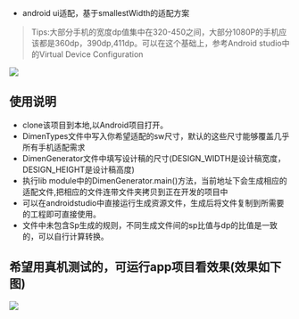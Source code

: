 - android ui适配，基于smallestWidth的适配方案


> Tips:大部分手机的宽度dp值集中在320-450之间，大部分1080P的手机应该都是360dp，390dp,411dp。可以在这个基础上，参考Android studio中的Virtual Device Configuration

![](https://github.com/ladingwu/dimens_sw/blob/master/tips.jpg)


## 使用说明
- clone该项目到本地,以Android项目打开。
- DimenTypes文件中写入你希望适配的sw尺寸，默认的这些尺寸能够覆盖几乎所有手机适配需求
- DimenGenerator文件中填写设计稿的尺寸(DESIGN_WIDTH是设计稿宽度，DESIGN_HEIGHT是设计稿高度)
- 执行lib module中的DimenGenerator.main()方法，当前地址下会生成相应的适配文件,把相应的文件连带文件夹拷贝到正在开发的项目中
- 可以在androidstudio中直接运行生成资源文件，生成后将文件复制到所需要的工程即可直接使用。
- 文件中未包含Sp生成的规则，不同生成文件间的sp比值与dp的比值是一致的，可以自行计算转换。
## 希望用真机测试的，可运行app项目看效果(效果如下图)

![](https://github.com/ladingwu/dimens_sw/blob/master/test.png)
